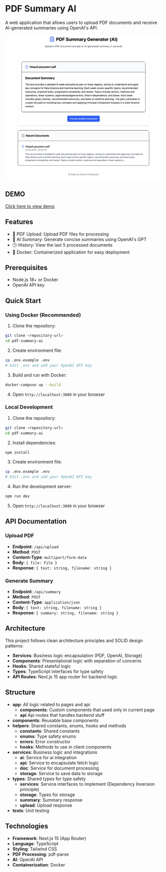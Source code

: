 # PDF Summary AI

A web application that allows users to upload PDF documents and receive AI-generated summaries using OpenAI's API.

![Alt text](/public/demo.png?raw=true "Optional Title")

## DEMO
[Click here to view demo](https://pdf-summary-ai-alpha.vercel.app/)

## Features

- 📄 PDF Upload: Upload PDF files for processing
- 🤖 AI Summary: Generate concise summaries using OpenAI's GPT
- 🕒 History: View the last 5 processed documents
- 🐳 Docker: Containerized application for easy deployment

## Prerequisites

- Node.js 18+ or Docker
- OpenAI API key

## Quick Start

### Using Docker (Recommended)

1. Clone the repository:
```bash
git clone <repository-url>
cd pdf-summary-ai
```

2. Create environment file:
```bash
cp .env.example .env
# Edit .env and add your OpenAI API key
```

3. Build and run with Docker:
```bash
docker-compose up --build
```

4. Open `http://localhost:3000` in your browser

### Local Development

1. Clone the repository:
```bash
git clone <repository-url>
cd pdf-summary-ai
```

2. Install dependencies:
```bash
npm install
```

3. Create environment file:
```bash
cp .env.example .env
# Edit .env and add your OpenAI API key
```

4. Run the development server:
```bash
npm run dev
```

5. Open `http://localhost:3000` in your browser

## API Documentation

### Upload PDF
- **Endpoint**: `/api/upload`
- **Method**: `POST`
- **Content-Type**: `multipart/form-data`
- **Body**: `{ file: File }`
- **Response**: `{ text: string, filename: string }`

### Generate Summary
- **Endpoint**: `/api/summary`
- **Method**: `POST`
- **Content-Type**: `application/json`
- **Body**: `{ text: string, filename: string }`
- **Response**: `{ summary: string, filename: string }`

## Architecture

This project follows clean architecture principles and SOLID design patterns:

- **Services**: Business logic encapsulation (PDF, OpenAI, Storage)
- **Components**: Presentational logic with separation of concerns
- **Hooks**: Shared stateful logic
- **Types**: TypeScript interfaces for type safety
- **API Routes**: Next.js 15 app router for backend logic

## Structure
- **app**: All logic related to pages and api
  - **components**: Custom components that used only in current page
  - **api** Api routes that handles backend stuff
-  **components**: Reusable base components
-  **helpers**: Shared constants, enums, hooks and methods
   - **constants**: Shared constants
   - **enums**: Type safety enums
   - **errors**: Error constructor
   - **hooks**: Methods to use in client components 
-  **services**: Business logic and integrations
   - **ai**: Service for ai integration
   - **api**: Service to encapsulate fetch logic
   - **doc**: Service for document processing
   - **storage**: Service to save data to storage
-  **types**: Shared types for type safety
   - **services**: Service interfaces to implement (Dependency Inversion principle)
   - **storage**: Types for storage
   - **summary**: Summary response
   - **upload**: Upload response
-  **tests**: Unit testing

## Technologies

- **Framework**: Next.js 15 (App Router)
- **Language**: TypeScript
- **Styling**: Tailwind CSS
- **PDF Processing**: pdf-parse
- **AI**: OpenAI API
- **Containerization**: Docker